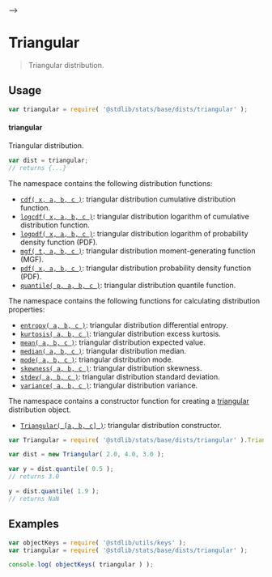     

-->

# Triangular

> Triangular distribution.

<section class="usage">

## Usage

```javascript
var triangular = require( '@stdlib/stats/base/dists/triangular' );
```

#### triangular

Triangular distribution.

```javascript
var dist = triangular;
// returns {...}
```

The namespace contains the following distribution functions:

<!-- <toc pattern="*+(cdf|pdf|mgf|quantile)*"> -->

<div class="namespace-toc">

-   <span class="signature">[`cdf( x, a, b, c )`][@stdlib/stats/base/dists/triangular/cdf]</span><span class="delimiter">: </span><span class="description">triangular distribution cumulative distribution function.</span>
-   <span class="signature">[`logcdf( x, a, b, c )`][@stdlib/stats/base/dists/triangular/logcdf]</span><span class="delimiter">: </span><span class="description">triangular distribution logarithm of cumulative distribution function.</span>
-   <span class="signature">[`logpdf( x, a, b, c )`][@stdlib/stats/base/dists/triangular/logpdf]</span><span class="delimiter">: </span><span class="description">triangular distribution logarithm of probability density function (PDF).</span>
-   <span class="signature">[`mgf( t, a, b, c )`][@stdlib/stats/base/dists/triangular/mgf]</span><span class="delimiter">: </span><span class="description">triangular distribution moment-generating function (MGF).</span>
-   <span class="signature">[`pdf( x, a, b, c )`][@stdlib/stats/base/dists/triangular/pdf]</span><span class="delimiter">: </span><span class="description">triangular distribution probability density function (PDF).</span>
-   <span class="signature">[`quantile( p, a, b, c )`][@stdlib/stats/base/dists/triangular/quantile]</span><span class="delimiter">: </span><span class="description">triangular distribution quantile function.</span>

</div>

<!-- </toc> -->

The namespace contains the following functions for calculating distribution properties:

<!-- <toc pattern="*+(entropy|kurtosis|mean|median|mode|skewness|stdev|variance)*"> -->

<div class="namespace-toc">

-   <span class="signature">[`entropy( a, b, c )`][@stdlib/stats/base/dists/triangular/entropy]</span><span class="delimiter">: </span><span class="description">triangular distribution differential entropy.</span>
-   <span class="signature">[`kurtosis( a, b, c )`][@stdlib/stats/base/dists/triangular/kurtosis]</span><span class="delimiter">: </span><span class="description">triangular distribution excess kurtosis.</span>
-   <span class="signature">[`mean( a, b, c )`][@stdlib/stats/base/dists/triangular/mean]</span><span class="delimiter">: </span><span class="description">triangular distribution expected value.</span>
-   <span class="signature">[`median( a, b, c )`][@stdlib/stats/base/dists/triangular/median]</span><span class="delimiter">: </span><span class="description">triangular distribution median.</span>
-   <span class="signature">[`mode( a, b, c )`][@stdlib/stats/base/dists/triangular/mode]</span><span class="delimiter">: </span><span class="description">triangular distribution mode.</span>
-   <span class="signature">[`skewness( a, b, c )`][@stdlib/stats/base/dists/triangular/skewness]</span><span class="delimiter">: </span><span class="description">triangular distribution skewness.</span>
-   <span class="signature">[`stdev( a, b, c )`][@stdlib/stats/base/dists/triangular/stdev]</span><span class="delimiter">: </span><span class="description">triangular distribution standard deviation.</span>
-   <span class="signature">[`variance( a, b, c )`][@stdlib/stats/base/dists/triangular/variance]</span><span class="delimiter">: </span><span class="description">triangular distribution variance.</span>

</div>

<!-- </toc> -->

The namespace contains a constructor function for creating a [triangular][triangular-distribution] distribution object.

<!-- <toc pattern="*ctor*"> -->

<div class="namespace-toc">

-   <span class="signature">[`Triangular( [a, b, c] )`][@stdlib/stats/base/dists/triangular/ctor]</span><span class="delimiter">: </span><span class="description">triangular distribution constructor.</span>

</div>

<!-- </toc> -->

```javascript
var Triangular = require( '@stdlib/stats/base/dists/triangular' ).Triangular;

var dist = new Triangular( 2.0, 4.0, 3.0 );

var y = dist.quantile( 0.5 );
// returns 3.0

y = dist.quantile( 1.9 );
// returns NaN
```

</section>

<!-- /.usage -->

<section class="examples">

## Examples

<!-- TODO: better examples -->

<!-- eslint no-undef: "error" -->

```javascript
var objectKeys = require( '@stdlib/utils/keys' );
var triangular = require( '@stdlib/stats/base/dists/triangular' );

console.log( objectKeys( triangular ) );
```

</section>

<!-- /.examples -->

<!-- Section for related `stdlib` packages. Do not manually edit this section, as it is automatically populated. -->

<section class="related">

</section>

<!-- /.related -->

<!-- Section for all links. Make sure to keep an empty line after the `section` element and another before the `/section` close. -->

<section class="links">

[triangular-distribution]: https://en.wikipedia.org/wiki/Triangular_distribution

<!-- <toc-links> -->

[@stdlib/stats/base/dists/triangular/ctor]: https://github.com/Rejoan-Sardar/Big-Project-with-stdlib/tree/main/lib/node_modules/%40stdlib/stats/base/dists/triangular/ctor

[@stdlib/stats/base/dists/triangular/entropy]: https://github.com/Rejoan-Sardar/Big-Project-with-stdlib/tree/main/lib/node_modules/%40stdlib/stats/base/dists/triangular/entropy

[@stdlib/stats/base/dists/triangular/kurtosis]: https://github.com/Rejoan-Sardar/Big-Project-with-stdlib/tree/main/lib/node_modules/%40stdlib/stats/base/dists/triangular/kurtosis

[@stdlib/stats/base/dists/triangular/mean]: https://github.com/Rejoan-Sardar/Big-Project-with-stdlib/tree/main/lib/node_modules/%40stdlib/stats/base/dists/triangular/mean

[@stdlib/stats/base/dists/triangular/median]: https://github.com/Rejoan-Sardar/Big-Project-with-stdlib/tree/main/lib/node_modules/%40stdlib/stats/base/dists/triangular/median

[@stdlib/stats/base/dists/triangular/mode]: https://github.com/Rejoan-Sardar/Big-Project-with-stdlib/tree/main/lib/node_modules/%40stdlib/stats/base/dists/triangular/mode

[@stdlib/stats/base/dists/triangular/skewness]: https://github.com/Rejoan-Sardar/Big-Project-with-stdlib/tree/main/lib/node_modules/%40stdlib/stats/base/dists/triangular/skewness

[@stdlib/stats/base/dists/triangular/stdev]: https://github.com/Rejoan-Sardar/Big-Project-with-stdlib/tree/main/lib/node_modules/%40stdlib/stats/base/dists/triangular/stdev

[@stdlib/stats/base/dists/triangular/variance]: https://github.com/Rejoan-Sardar/Big-Project-with-stdlib/tree/main/lib/node_modules/%40stdlib/stats/base/dists/triangular/variance

[@stdlib/stats/base/dists/triangular/cdf]: https://github.com/Rejoan-Sardar/Big-Project-with-stdlib/tree/main/lib/node_modules/%40stdlib/stats/base/dists/triangular/cdf

[@stdlib/stats/base/dists/triangular/logcdf]: https://github.com/Rejoan-Sardar/Big-Project-with-stdlib/tree/main/lib/node_modules/%40stdlib/stats/base/dists/triangular/logcdf

[@stdlib/stats/base/dists/triangular/logpdf]: https://github.com/Rejoan-Sardar/Big-Project-with-stdlib/tree/main/lib/node_modules/%40stdlib/stats/base/dists/triangular/logpdf

[@stdlib/stats/base/dists/triangular/mgf]: https://github.com/Rejoan-Sardar/Big-Project-with-stdlib/tree/main/lib/node_modules/%40stdlib/stats/base/dists/triangular/mgf

[@stdlib/stats/base/dists/triangular/pdf]: https://github.com/Rejoan-Sardar/Big-Project-with-stdlib/tree/main/lib/node_modules/%40stdlib/stats/base/dists/triangular/pdf

[@stdlib/stats/base/dists/triangular/quantile]: https://github.com/Rejoan-Sardar/Big-Project-with-stdlib/tree/main/lib/node_modules/%40stdlib/stats/base/dists/triangular/quantile

<!-- </toc-links> -->

</section>

<!-- /.links -->
